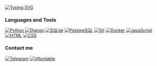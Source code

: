 [![Typing SVG](https://readme-typing-svg.demolab.com?font=JetBrains+Mono+Semibold&size=24&duration=3000&pause=1&color=e4e8ec&multiline=true&width=435&height=70&lines=Stepan+Ivanov;Backend+Developer)](https://git.io/typing-svg)

### Languages and Tools
[![Python](https://img.shields.io/badge/Python-30363d?style=flat-square&logo=Python&logoColor=3b77a8)](https://www.python.org/)
[![Django](https://img.shields.io/badge/Django-30363d?style=flat-square&logo=Django&logoColor=2ba977)](https://www.djangoproject.com/)
[![SQLite](https://img.shields.io/badge/SQLite-30363d?style=flat-square&logo=SQLite&logoColor=00758f)](https://sqlite.org/index.html)
[![PostgreSQL](https://img.shields.io/badge/PostgreSQL-30363d?style=flat-square&logo=PostgreSQL&logoColor=336791)](https://www.postgresql.org/)
[![Git](https://img.shields.io/badge/Git-30363d?style=flat-square&logo=Git&logoColor=f05133)](https://git-scm.com/)
[![Docker](https://img.shields.io/badge/Docker-30363d?style=flat-square&logo=Docker&logoColor=2496ed)](https://www.docker.com/)
[![JavaScript](https://img.shields.io/badge/JavaScript-30363d?style=flat-square&logo=JavaScript&logoColor=f7df1e)](http://www.ecma-international.org/publications-and-standards/standards/ecma-262/)
[![HTML](https://img.shields.io/badge/HTML-30363d?style=flat-square&logo=HTML5&logoColor=e44d26)](https://html.spec.whatwg.org/multipage/)
[![CSS](https://img.shields.io/badge/CSS-30363d?style=flat-square&logo=CSS3&logoColor=2965f1)](https://www.w3.org/Style/CSS/)

### Contact me
[![Telegram](https://img.shields.io/badge/Telegram-30363d?style=flat-square&logo=Telegram&logoColor=30a8db)](https://t.me/steqaa)
[![VKontakte](https://img.shields.io/badge/VK-30363d?style=flat-square&logo=VK&logoColor=0077ff)](https://vk.com/steqaa)
